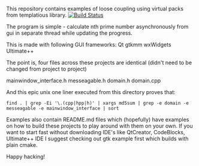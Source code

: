 This repository contains examples of loose coupling
using virtual packs from templatious library.
[![Build Status](https://travis-ci.org/davidkazlauskas/DecoupledGuiExamples.svg)](https://travis-ci.org/davidkazlauskas/DecoupledGuiExamples)

The program is simple - calculate nth prime number
asynchronously from gui in separate thread while updating
the progress.

This is made with following GUI frameworks:
Qt
gtkmm
wxWidgets
Ultimate++

The point is, four files across these projects are identical
(didn't need to be changed from project to project)

mainwindow_interface.h
messeagable.h
domain.h
domain.cpp

And this epic unix one liner executed from this directory proves that:

~~~~~~~
find . | grep -Ei '\.(cpp|hpp|h)' | xargs md5sum | grep -e domain -e messeagable -e mainwindow_interface | sort
~~~~~~~

Examples also contain README.md files which (hopefully) have examples on how to build these
projects to play around with them on your own. If you want to start fast without downloading
IDE's like QtCreator, CodeBlocks, Ultimate++ IDE I suggest checking out gtk example
first which builds with plain cmake.

Happy hacking!

